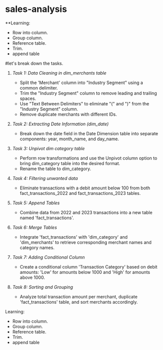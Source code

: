 # sales-analysis

   **Learning:
   - Row into column.
   - Group column.
   - Reference table.
   - Trim.
   - append table
     
#let's break down the tasks.
1. *Task 1: Data Cleaning in dim_merchants table*
   - Split the 'Merchant' column into "Industry Segment" using a common delimiter.
   - Trim the "Industry Segment" column to remove leading and trailing spaces.
   - Use "Text Between Delimiters" to eliminate "(" and ")" from the "Industry Segment" column.
   - Remove duplicate merchants with different IDs.

2. *Task 2: Extracting Date Information (dim_date)*
   - Break down the date field in the Date Dimension table into separate components: year, month_name, and day_name.

3. *Task 3: Unpivot dim category table*
   - Perform row transformations and use the Unpivot column option to bring dim_category table into the desired format.
   - Rename the table to dim_category.

4. *Task 4: Filtering unwanted data*
   - Eliminate transactions with a debit amount below 100 from both fact_transactions_2022 and fact_transactions_2023 tables.

5. *Task 5: Append Tables*
   - Combine data from 2022 and 2023 transactions into a new table named 'fact_transactions'.

6. *Task 6: Merge Tables*
   - Integrate 'fact_transactions' with 'dim_category' and 'dim_merchants' to retrieve corresponding merchant names and category names.

7. *Task 7: Adding Conditional Column*
   - Create a conditional column 'Transaction Category' based on debit amounts: 'Low' for amounts below 1000 and 'High' for amounts above 1000.

8. *Task 8: Sorting and Grouping*
   - Analyze total transaction amount per merchant, duplicate 'fact_transactions' table, and sort merchants accordingly.

Learning:
   - Row into column.
   - Group column.
   - Reference table.
   - Trim.
   - append table
